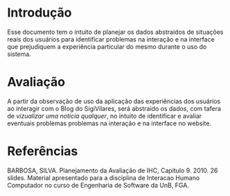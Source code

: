 # Introdução

Esse documento tem o intuito de planejar os dados abstraidos de situações reais dos usuários para identificar problemas na interação e na interface que prejudiquem a experiência particular do mesmo durante o uso do sistema.

# Avaliação

A partir da observação de uso da aplicação das experiências dos usuários ao interagir com o Blog do SigiVilares, será abstraido os dados, com tafera de _vizualizar uma notícia qualquer_, no intuito de identificar e avaliar eventuais problemas problemas na interação e na interface no website.

# Referências

BARBOSA, SILVA. Planejamento da Avaliação de IHC, Capítulo 9. 2010. 26 slides. Material apresentado para a disciplina de Interacao Humano Computador no curso de Engenharia de Software da UnB, FGA.

